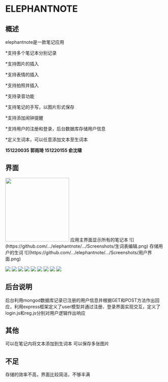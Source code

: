 ELEPHANTNOTE
==

概述
--
elephantnote是一款笔记应用

*支持多个笔记本分别记录

*支持图片的插入

*支持表情的插入

*支持拍照并插入

*支持录音功能

*支持笔记的手写，以图片形式保存

*支持添加闹钟提醒

*支持用户的注册和登录，后台数据库存储用户信息

*定义生词本，可以任意添加文本至生词本

**151220035 郭雨琦 151220155 俞沈啸**

界面
--
<img src="ScreenShot/首页.png" width="200">
应用主界面显示所有的笔记本
![](https://github.com/.../elephantnote/.../Screenshots/生词表编辑.png)
存储用户的生词
![](https://github.com/.../elephantnote/.../Screenshots/用户界面.png)

![](https://github.com/.../elephantnote/.../Screenshots/登录异常1.png)
![](https://github.com/.../elephantnote/.../Screenshots/登录异常2.png)
![](https://github.com/.../elephantnote/.../Screenshots/注册异常1.png)
![](https://github.com/.../elephantnote/.../Screenshots/注册异常2.png)
![](https://github.com/.../elephantnote/.../Screenshots/注册异常3.png)
![](https://github.com/.../elephantnote/.../Screenshots/新建笔记.png)
![](https://github.com/.../elephantnote/.../Screenshots/添加图片.png)
![](https://github.com/.../elephantnote/.../Screenshots/手写.png)
![](https://github.com/.../elephantnote/.../Screenshots/加入生词本.png)

后台说明
--
后台利用mongod数据库记录已注册的用户信息并根据GET和POST方法作出回应，利用express框架定义了user模型并通过注册、登录界面实现交互，定义了login.js和reg.js分别对用户逻辑作出响应

其他
--
可以在笔记内将文本添加到生词本
可以保存多张图片

不足
--
存储的效率不高，界面比较简洁，不够丰满
